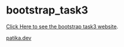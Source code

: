 # bootstrap_task3
[Click Here to see the bootstrap task3 website](https://tunakrdnz.github.io/bootstrap_task3/).

[patika.dev ](https://app.patika.dev/courses/bootstrap/odev3)
